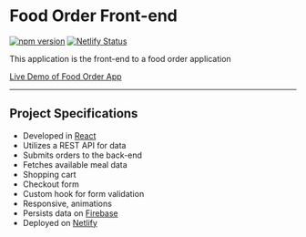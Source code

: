 # Food Order Front-end


[![npm version](https://badge.fury.io/js/react.svg)](https://badge.fury.io/js/react)
[![Netlify Status](https://api.netlify.com/api/v1/badges/0fbfae1a-d4f9-458c-928e-3ef9f3c6c9fa/deploy-status)](https://app.netlify.com/sites/food-order-frontend/deploys)

This application is the front-end to a food order application

[Live Demo of Food Order App](https://food-order-frontend.netlify.app)

---
## Project Specifications

- Developed in [React](https://reactjs.org/)
- Utilizes a REST API for data
- Submits orders to the back-end
- Fetches available meal data
- Shopping cart
- Checkout form
- Custom hook for form validation
- Responsive, animations
- Persists data on [Firebase](https://firebase.google.com/)
- Deployed on [Netlify](https://www.netlify.com/)